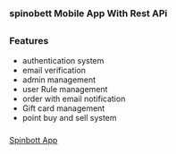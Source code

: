 
### spinobett Mobile App With Rest APi
## 
### Features
- authentication system 
- email verification
- admin management
- user Rule management 
- order with email notification
 - Gift card  management
 - point buy and sell system
 

###
[Spinbott App ](https://spinobett.spinobett.com)

